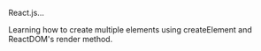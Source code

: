 React.js...

Learning how to create multiple elements using createElement and ReactDOM's render method.
